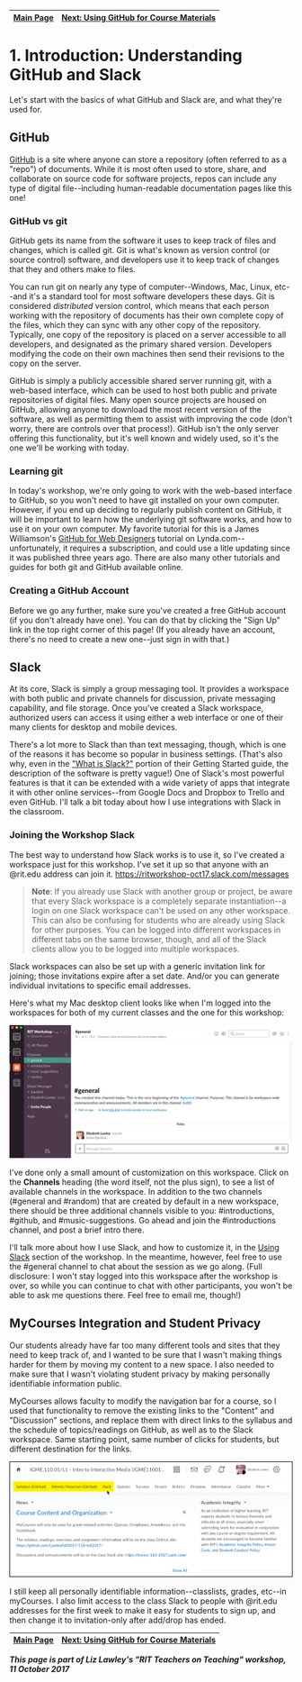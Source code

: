 | [Main Page](README.md) | [Next: Using GitHub for Course Materials](usingGithub.md) |
|--------------------------------|-----------------------------------------------------|
# 1. Introduction: Understanding GitHub and Slack

Let's start with the basics of what GitHub and Slack are, and what they're used for.

## GitHub
[GitHub](https://github.com/) is a site where anyone can store a repository (often referred to as a "repo") of documents. While it is most often used to store, share, and collaborate on source code for software projects, repos can include any type of digital file--including human-readable documentation pages like this one!

### GitHub vs git
GitHub gets its name from the software it uses to keep track of files and changes, which is called git. Git is what's known as version control (or source control) software, and developers use it to keep track of changes that they and others make to files. 

You can run git on nearly any type of computer--Windows, Mac, Linux, etc--and it's a standard tool for most software developers these days. Git is considered *distributed* version control, which means that each person working with the repository of documents has their own complete copy of the files, which they can sync with any other copy of the repository. Typically, one copy of the repository is placed on a server accessible to all developers, and designated as the primary shared version. Developers modifying the code on their own machines then send their revisions to the copy on the server. 

GitHub is simply a publicly accessible shared server running git, with a web-based interface, which can be used to host both public and private repositories of digital files. Many open source projects are housed on GitHub, allowing anyone to download the most recent version of the software, as well as permitting them to assist with improving the code (don't worry, there are controls over that process!). GitHub isn't the only server offering this functionality, but it's well known and widely used, so it's the one we'll be working with today. 

### Learning git
In today's workshop, we're only going to work with the web-based interface to GitHub, so you won't need to have git installed on your own computer. However, if you end up deciding to regularly publish content on GitHub, it will be important to learn how the underlying git software works, and how to use it on your own computer. My favorite tutorial for this is a James Williamson's [GitHub for Web Designers](https://www.lynda.com/GitHub-tutorials/GitHub-Web-Designers/162276-2.html) tutorial on Lynda.com--unfortunately, it requires a subscription, and could use a litle updating since it was published three years ago. There are also many other tutorials and guides for both git and GitHub available online. 

### Creating a GitHub Account
Before we go any further, make sure you've created a free GitHub account (if you don't already have one). You can do that by clicking the "Sign Up" link in the top right corner of this page! (If you already have an account, there's no need to create a new one--just sign in with that.) 

## Slack

At its core, Slack is simply a group messaging tool. It provides a workspace with both public and private channels for discussion, private messaging capability, and file storage. Once you've created a Slack workspace, authorized users can access it using either a web interface or one of their many clients for desktop and mobile devices.

There's a lot more to Slack than than text messaging, though, which is one of the reasons it has become so popular in business settings. (That's also why, even in the ["What is Slack?"](https://get.slack.help/hc/en-us/articles/115004071768-What-is-Slack-) portion of their Getting Started guide, the description of the software is pretty vague!) One of Slack's most powerful features is that it can be extended with a wide variety of apps that integrate it with other online services--from Google Docs and Dropbox to Trello and even GitHub. I'll talk a bit today about how I use integrations with Slack in the classroom.

### Joining the Workshop Slack
The best way to understand how Slack works is to use it, so I've created a workspace just for this workshop. I've set it up so that anyone with an @rit.edu address can join it. https://ritworkshop-oct17.slack.com/messages  

>**Note**: If you already use Slack with another group or project, be aware that every Slack workspace is a completely separate instantiation--a login on one Slack workspace can't be used on any other workspace. This can also be confusing for students who are already using Slack for other purposes. You can be logged into different workspaces in different tabs on the same browser, though, and all of the Slack clients allow you to be logged into multiple workspaces. 

Slack workspaces can also be set up with a generic invitation link for joining; those invitations expire after a set date. And/or you can generate individual invitations to specific email addresses. 

Here's what my Mac desktop client looks like when I'm logged into the workspaces for both of my current classes and the one for this workshop:

![Slack Workspace Screenshot](images/slack-workspace.png)

I've done only a small amount of customization on this workspace. Click on the  **Channels** heading (the word itself, not the plus sign), to see a list of available channels in the workspace. In addition to the two channels (\#general and \#random) that are created by default in a new workspace, there should be three additional channels visible to you: \#introductions, \#github, and \#music-suggestions. Go ahead and join the \#introductions channel, and post a brief intro there. 

I'll talk more about how I use Slack, and how to customize it, in the [Using Slack](usingSlack.md) section of the workshop. In the meantime, however, feel free to use the \#general channel to chat about the session as we go along. (Full disclosure: I won't stay logged into this workspace after the workshop is over, so while you can continue to chat with other participants, you won't be able to ask me questions there. Feel free to email me, though!)

## MyCourses Integration and Student Privacy
Our students already have far too many different tools and sites that they need to keep track of, and I wanted to be sure that I wasn't making things harder for them by moving my content to a new space. I also needed to make sure that I wasn't violating student privacy by making personally identifiable information public.

MyCourses allows faculty to modify the navigation bar for a course, so I used that functionality to remove the existing links to the "Content" and "Discussion" sections, and replace them with direct links to the syllabus and the schedule of topics/readings on GitHub, as well as to the Slack workspace. Same starting point, same number of clicks for students, but different destination for the links.

![LMS navigation bar](images/lms-navbar.png)

I still keep all personally identifiable information--classlists, grades, etc--in myCourses. I also limit access to the class Slack to people with @rit.edu addresses for the first week to make it easy for students to sign up, and then change it to invitation-only after add/drop has ended. 


| [Main Page](README.md) | [Next: Using GitHub for Course Materials](usingGithub.md) |
|--------------------------------|-----------------------------------------------------|


***This page is part of Liz Lawley's "RIT Teachers on Teaching" workshop, 11 October 2017***




